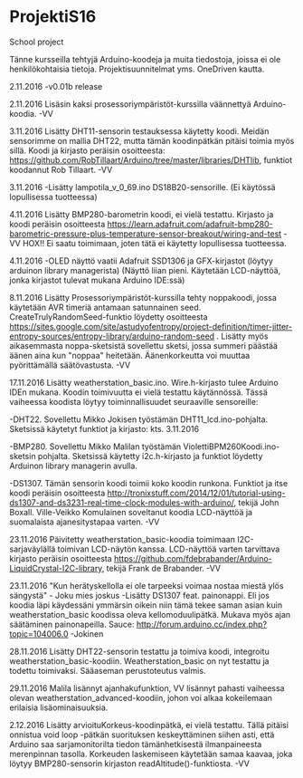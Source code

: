 # ProjektiS16
School project

Tänne kursseilla tehtyjä Arduino-koodeja ja muita tiedostoja, joissa ei ole henkilökohtaisia tietoja. Projektisuunnitelmat yms. OneDriven kautta.

2.11.2016
-v0.01b release

2.11.2016
Lisäsin kaksi prosessoriympäristöt-kurssilla väännettyä Arduino-koodia. -VV

3.11.2016
Lisätty DHT11-sensorin testauksessa käytetty koodi. Meidän sensorimme on mallia DHT22, mutta tämän koodinpätkän pitäisi toimia myös sillä. Koodi ja kirjasto peräisin osoitteesta: https://github.com/RobTillaart/Arduino/tree/master/libraries/DHTlib, funktiot koodannut Rob Tillaart. -VV

3.11.2016
-Lisätty lampotila_v_0_69.ino DS18B20-sensorille.
(Ei käytössä lopullisessa tuotteessa)

4.11.2016
Lisätty BMP280-barometrin koodi, ei vielä testattu. Kirjasto ja koodi peräisin osoitteesta https://learn.adafruit.com/adafruit-bmp280-barometric-pressure-plus-temperature-sensor-breakout/wiring-and-test -VV
HOX!! Ei saatu toimimaan, joten tätä ei käytetty lopullisessa tuotteessa.

4.11.2016
-OLED näyttö vaatii Adafruit SSD1306 ja GFX-kirjastot (löytyy arduinon library managerista)
(Näyttö liian pieni. Käytetään LCD-näyttöä, jonka kirjastot tulevat mukana Arduino IDE:ssä)

8.11.2016
Lisätty Prosessoriympäristöt-kurssilla tehty noppakoodi, jossa käytetään AVR timeriä antamaan satunnainen seed. CreateTrulyRandomSeed-funktio löydetty osoitteesta https://sites.google.com/site/astudyofentropy/project-definition/timer-jitter-entropy-sources/entropy-library/arduino-random-seed . Lisätty myös aikasemmasta noppa-sketsistä sovellettu sketsi, jossa summeri päästää äänen aina kun "noppaa" heitetään. Äänenkorkeutta voi muuttaa pyörittämällä säätövastusta. -VV

17.11.2016
Lisätty weatherstation_basic.ino. Wire.h-kirjasto tulee Arduino IDEn mukana. Koodin toimivuutta ei vielä testattu käytännössä. Tässä vaiheessa koodista löytyy toiminnallisuudet seuraaville sensoreille:

  -DHT22. Sovellettu Mikko Jokisen työstämän DHT11_lcd.ino-pohjalta. Sketsissä käytetyt funktiot ja kirjasto: kts. 3.11.2016
  
  -BMP280. Sovellettu Mikko Malilan työstämän ViolettiBPM260Koodi.ino-sketsin pohjalta. Sketsissä käytetty i2c.h-kirjasto ja
  funktiot löydetty Arduinon library managerin avulla.
  
  -DS1307. Tämän sensorin koodi toimii koko koodin runkona. Funktiot ja itse koodi peräisin osoitteesta http://tronixstuff.com/2014/12/01/tutorial-using-ds1307-and-ds3231-real-time-clock-modules-with-arduino/, tekijä John Boxall. Ville-Veikko Komulainen soveltanut koodia LCD-näyttöä ja suomalaista ajanesitystapaa varten. -VV
  
23.11.2016
Päivitetty weatherstation_basic-koodia toimimaan I2C-sarjaväylällä toimivan LCD-näytön kanssa. LCD-näyttöä varten tarvittava kirjasto peräisin osoitteesta https://github.com/fdebrabander/Arduino-LiquidCrystal-I2C-library, tekijä Frank de Brabander. -VV

23.11.2016
"Kun herätyskellolla ei ole tarpeeksi voimaa nostaa miestä ylös sängystä" - Joku mies joskus
-Lisätty DS1307 feat. painonappi. Eli jos koodia läpi käydessäni ymmärsin oikein niin tämä tekee saman asian kuin weatherstation_basic koodissa oleva kellomoduulipätkä. Mukava myös ajan säätäminen painonapeilla. Sauce: http://forum.arduino.cc/index.php?topic=104006.0 
-Jokinen

28.11.2016
Lisätty DHT22-sensorin testattu ja toimiva koodi, integroitu weatherstation_basic-koodiin. Weatherstation_basic on nyt testattu ja todettu toimivaksi. Sääaseman perustoteutus valmis.

29.11.2016
Malila lisännyt ajanhakufunktion, VV lisännyt pahasti vaiheessa olevan weatherstation_advanced-koodiin, johon voi alkaa kokeilemaan erilaisia lisäominaisuuksia.

2.12.2016
Lisätty arvioituKorkeus-koodinpätkä, ei vielä testattu. Tällä pitäisi onnistua void loop -pätkän suorituksen keskeyttäminen siihen asti, että Arduino saa sarjamonitorilta tiedon tämänhetkisestä ilmanpaineesta merenpinnan tasolla. Korkeuden laskemiseen käytetään samaa kaavaa, joka löytyy BMP280-sensorin kirjaston readAltitude()-funktiosta. -VV

